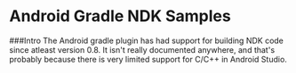 Android Gradle NDK Samples
==========================


###Intro
The Android gradle plugin has had support for building NDK code
since atleast version 0.8. It isn't really documented anywhere,
and that's probably because there is very limited support for
C/C++ in Android Studio.
